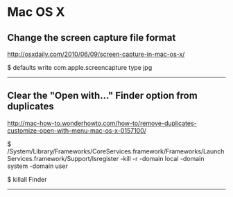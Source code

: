 # Mac OS X

## Change the screen capture file format
http://osxdaily.com/2010/06/09/screen-capture-in-mac-os-x/

$ defaults write com.apple.screencapture type jpg

----

## Clear the "Open with..." Finder option from duplicates
http://mac-how-to.wonderhowto.com/how-to/remove-duplicates-customize-open-with-menu-mac-os-x-0157100/

$ /System/Library/Frameworks/CoreServices.framework/Frameworks/LaunchServices.framework/Support/lsregister -kill -r -domain local -domain system -domain user

$ killall Finder

----


